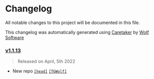 # Changelog

All notable changes to this project will be documented in this file.


This changelog was automatically generated using [Caretaker](https://github.com/DevelopersToolbox/caretaker) by [Wolf Software](https://github.com/WolfSoftware)

### [v1.1.13](https://github.com/DevelopersToolbox/slackit/releases/v1.1.13)

> Released on April, 5th 2022

- New repo [`[head]`](https://github.com/DevelopersToolbox/slackit/commit/) [`[TGWolf]`](https://github.com/TGWolf)

